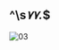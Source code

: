 ## ^\s*٧٧.*$

![03](https://github.com/user-attachments/assets/304b04b2-7c27-474b-b881-434de78a74e7)
